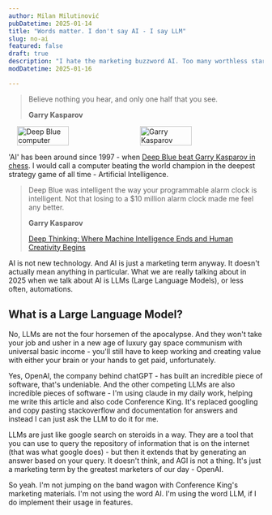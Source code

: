 ```yaml
---
author: Milan Milutinović
pubDatetime: 2025-01-14
title: "Words matter. I don't say AI - I say LLM"  
slug: no-ai
featured: false
draft: true
description: "I hate the marketing buzzword AI. Too many worthless startups are using the word AI to get funding. Or just because. I'll be using the term LLM (Large Language Model) instead. This is what we mean by AI anyway. In a few years the word AI will fall out of marketing speak as it is a loaded buzzword."
modDatetime: 2025-01-16

---
```


> Believe nothing you hear, and only one half that you see.
>
> **Garry Kasparov**

<div style="display: flex; gap: 1rem; justify-content: center;">
    <img src="/assets/deep_blue.jpg" alt="Deep Blue computer" style="width: 45%;" />
    <img src="/assets/garry_kasparov.jpg" alt="Garry Kasparov" style="width: 45%;" />
</div>


'AI' has been around since 1997 - when <a href="https://en.wikipedia.org/wiki/Deep_Blue_versus_Garry_Kasparov" target="_blank">Deep Blue beat Garry Kasparov in chess</a>. I would call a computer beating the world champion in the deepest strategy game of all time - Artificial Intelligence.

> Deep Blue was intelligent the way your programmable alarm clock is intelligent. Not that losing to a $10 million alarm clock made me feel any better.
>
> **Garry Kasparov**
> 
> <a href="https://www.goodreads.com/book/show/31934455-deep-thinking" target="_blank">Deep Thinking: Where Machine Intelligence Ends and Human Creativity Begins</a>

AI is not new technology. And AI is just a marketing term anyway. It doesn't actually mean anything in particular. What we are really talking about in 2025 when we talk about AI is LLMs (Large Language Models), or less often, automations.

## What is a Large Language Model?

No, LLMs are not the four horsemen of the apocalypse. And they won't take your job and usher in a new age of luxury gay space communism with universal basic income - you'll still have to keep working and creating value with either your brain or your hands to get paid, unfortunately.

Yes, OpenAI, the company behind chatGPT - has built an incredible piece of software, that's undeniable. And the other competing LLMs are also incredible pieces of software - I'm using claude in my daily work, helping me write this article and also code Conference King. It's replaced googling and copy pasting stackoverflow and documentation for answers and instead I can just ask the LLM to do it for me.

LLMs are just like google search on steroids in a way. They are a tool that you can use to query the repository of information that is on the internet (that was what google does) - but then it extends that by generating an answer based on your query. It doesn't think, and AGI is not a thing. It's just a marketing term by the greatest marketers of our day - OpenAI.

So yeah. I'm not jumping on the band wagon with Conference King's marketing materials. I'm not using the word AI. I'm using the word LLM, if I do implement their usage in features.

